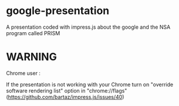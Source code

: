 google-presentation
===================

A presentation coded with impress.js about the google and the NSA program called PRISM


WARNING
===================

Chrome user :

If the presentation is not working with your Chrome 
turn on "override software rendering list" option in "chrome://flags"
(https://github.com/bartaz/impress.js/issues/40)
